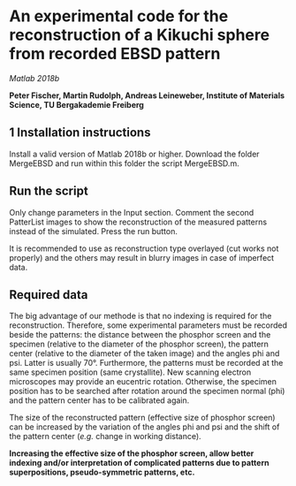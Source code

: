 # An experimental code for the reconstruction of a Kikuchi sphere from recorded EBSD pattern
_Matlab 2018b_


**Peter Fischer, Martin Rudolph, Andreas Leineweber, Institute of Materials Science, TU Bergakademie Freiberg**

## 1 Installation instructions
Install a valid version of Matlab 2018b or higher. Download the folder MergeEBSD and run within this folder the script MergeEBSD.m.

## Run the script
Only change parameters in the Input section. Comment the second PatterList images to show the reconstruction of the measured patterns instead of the simulated.
Press the run button.

It is recommended to use as reconstruction type overlayed (cut works not properly) and the others may result in blurry images in case of imperfect data.

## Required data
The big advantage of our methode is that no indexing is required for the reconstruction. 
Therefore, some experimental parameters must be recorded beside the patterns: the distance between the phosphor screen and the specimen (relative to the diameter of the phosphor screen), the pattern center (relative to the diameter of the taken image) and the angles phi and psi. Latter is usually 70°.
Furthermore, the patterns must be recorded at the same specimen position (same crystallite). 
New scanning electron microscopes may provide an eucentric rotation.
Otherwise, the specimen position has to be searched after rotation around the specimen normal (phi) and the pattern center has to be calibrated again.

The size of the reconstructed pattern (effective size of phosphor screen) can be increased by the variation of the angles phi and psi and the shift of the pattern center (_e.g._ change in working distance).

**Increasing the effective size of the phosphor screen, allow better indexing and/or interpretation of complicated patterns due to pattern superpositions, pseudo-symmetric patterns, etc.**



